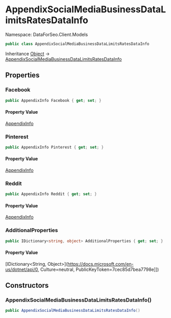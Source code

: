 # AppendixSocialMediaBusinessDataLimitsRatesDataInfo

Namespace: DataForSeo.Client.Models

```csharp
public class AppendixSocialMediaBusinessDataLimitsRatesDataInfo
```

Inheritance [Object](https://docs.microsoft.com/en-us/dotnet/api/Object) → [AppendixSocialMediaBusinessDataLimitsRatesDataInfo](./AppendixSocialMediaBusinessDataLimitsRatesDataInfo.md)

## Properties

### **Facebook**

```csharp
public AppendixInfo Facebook { get; set; }
```

#### Property Value

[AppendixInfo](./AppendixInfo.md)<br>

### **Pinterest**

```csharp
public AppendixInfo Pinterest { get; set; }
```

#### Property Value

[AppendixInfo](./AppendixInfo.md)<br>

### **Reddit**

```csharp
public AppendixInfo Reddit { get; set; }
```

#### Property Value

[AppendixInfo](./AppendixInfo.md)<br>

### **AdditionalProperties**

```csharp
public IDictionary<string, object> AdditionalProperties { get; set; }
```

#### Property Value

[IDictionary&lt;String, Object&gt;](https://docs.microsoft.com/en-us/dotnet/api/0, Culture=neutral, PublicKeyToken=7cec85d7bea7798e]])<br>

## Constructors

### **AppendixSocialMediaBusinessDataLimitsRatesDataInfo()**

```csharp
public AppendixSocialMediaBusinessDataLimitsRatesDataInfo()
```

